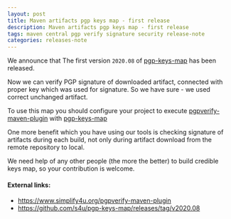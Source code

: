 ```yaml
---
layout: post
title: Maven artifacts pgp keys map - first release
description: Maven artifacts pgp keys map - first release
tags: maven central pgp verify signature security release-note
categories: releases-note
---
```


We announce that The first version `2020.08` of [pgp-keys-map](https://github.com/s4u/pgp-keys-map) has been released.

Now we can verify PGP signature of downloaded artifact, connected with proper key which was used for signature. 
So we have sure - we used correct unchanged artifact.

<!-- -->

To use this map you should configure your project to execute
[pgpverify-maven-plugin](https://www.simplify4u.org/pgpverify-maven-plugin/)
with [pgp-keys-map](https://github.com/s4u/pgp-keys-map)

One more benefit which you have using our tools is checking signature of artifacts during each build,
not only during artifact download from the remote repository to local.

We need help of any other people (the more the better) to build credible keys map, so your contribution is welcome.

#### External links:
 - <https://www.simplify4u.org/pgpverify-maven-plugin>
 - <https://github.com/s4u/pgp-keys-map/releases/tag/v2020.08>

